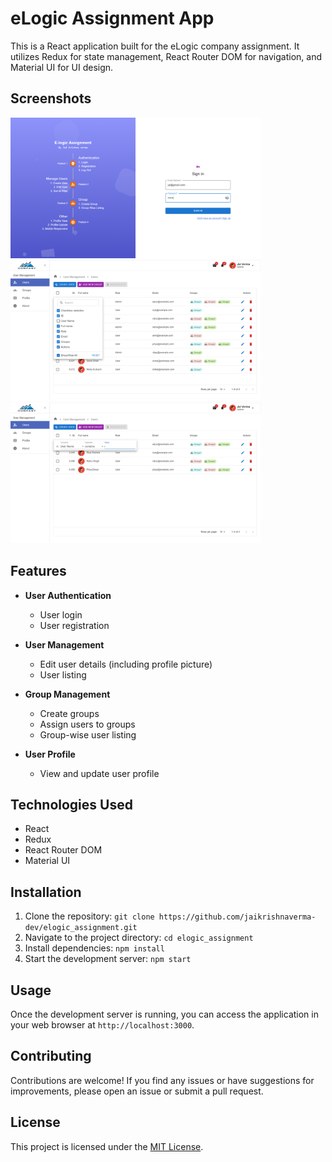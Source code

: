 # eLogic Assignment App

This is a React application built for the eLogic company assignment. It utilizes Redux for state management, React Router DOM for navigation, and Material UI for UI design.

## Screenshots
<img src="/public/ss (2).png" width="400px" alt="app screenshot">
<img src="/public/ss (3).png" width="400px" alt="app screenshot">
<img src="/public/ss (1).png" width="400px" alt="app screenshot">

## Features

- **User Authentication**
  - User login
  - User registration

- **User Management**
  - Edit user details (including profile picture)
  - User listing

- **Group Management**
  - Create groups
  - Assign users to groups
  - Group-wise user listing

- **User Profile**
  - View and update user profile

## Technologies Used

- React
- Redux
- React Router DOM
- Material UI

## Installation

1. Clone the repository: `git clone https://github.com/jaikrishnaverma-dev/elogic_assignment.git`
2. Navigate to the project directory: `cd elogic_assignment`
3. Install dependencies: `npm install`
4. Start the development server: `npm start`

## Usage

Once the development server is running, you can access the application in your web browser at `http://localhost:3000`.

## Contributing

Contributions are welcome! If you find any issues or have suggestions for improvements, please open an issue or submit a pull request.

## License

This project is licensed under the [MIT License](LICENSE).
